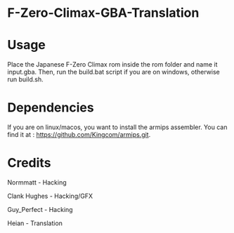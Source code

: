 # F-Zero-Climax-GBA-Translation

# Usage
Place the Japanese F-Zero Climax rom inside the rom folder and name it input.gba.
Then, run the build.bat script if you are on windows, otherwise run build.sh.

# Dependencies
If you are on linux/macos, you want to install the armips assembler.
You can find it at : https://github.com/Kingcom/armips.git.

# Credits
Normmatt - Hacking

Clank Hughes - Hacking/GFX

Guy_Perfect - Hacking

Heian - Translation
